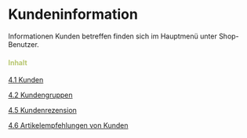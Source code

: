 # Kundeninformation

Informationen Kunden betreffen finden sich im Hauptmenü unter Shop-Benutzer.

#### <span style="color:#B7C66E">Inhalt</span>

[4.1 Kunden](kunden.md)

[4.2 Kundengruppen](kundengruppen.md)

[4.5 Kundenrezension](kundenrezension.md)

[4.6 Artikelempfehlungen von Kunden](artikelempfehlung_von_kunden.md)


